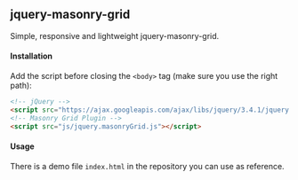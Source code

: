 jquery-masonry-grid
-------------------

Simple, responsive and lightweight jquery-masonry-grid.

#### Installation

Add the script before closing the `<body>` tag (make sure you use the right path):
```html
<!-- jQuery -->
<script src="https://ajax.googleapis.com/ajax/libs/jquery/3.4.1/jquery.min.js"></script>
<!-- Masonry Grid Plugin -->
<script src="js/jquery.masonryGrid.js"></script>
```

#### Usage
There is a demo file `index.html` in the repository you can use as reference.